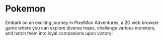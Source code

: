 # Pokemon
Embark on an exciting journey in PixelMon Adventures, a 2D web browser game where you can explore diverse maps, challenge various monsters, and hatch them into loyal companions upon victory!
